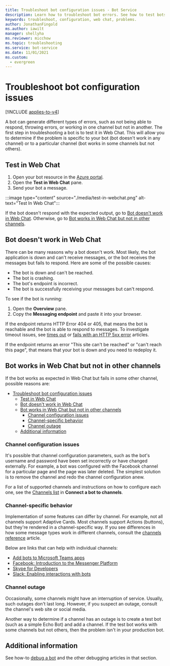 ```yaml
---
title: Troubleshoot bot configuration issues - Bot Service
description: Learn how to troubleshoot bot errors. See how to test bots in Web Chat, check responsiveness, investigate timeout issues, and resolve problems with channels.
keywords: troubleshoot, configuration, web chat, problems.
author: JonathanFingold
ms.author: iawilt
manager: shellyha
ms.reviewer: micchow
ms.topic: troubleshooting
ms.service: bot-service
ms.date: 11/01/2021
ms.custom:
  - evergreen
---
```


# Troubleshoot bot configuration issues

[!INCLUDE [applies-to-v4](includes/applies-to-v4-current.md)]

<!-- Attention writers!
     When you create a new FAQ, add the related link to the proper section in the bot-service-troubleshoot-index.md. -->

A bot can generate different types of errors, such as not being able to respond, throwing errors, or working in one channel but not in another. The first step in troubleshooting a bot is to test it in Web Chat. This will allow you to determine if the problem is specific to your bot (bot doesn't work in any channel) or to a particular channel (bot works in some channels but not others).

## Test in Web Chat

1. Open your bot resource in the [Azure portal](https://portal.azure.com/).
1. Open the **Test in Web Chat** pane.
1. Send your bot a message.

:::image type="content" source="./media/test-in-webchat.png" alt-text="Test In Web Chat":::

If the bot doesn't respond with the expected output, go to [Bot doesn't work in Web Chat](#bot-doesnt-work-in-web-chat). Otherwise, go to [Bot works in Web Chat but not in other channels](#bot-works-in-web-chat-but-not-in-other-channels).

## Bot doesn't work in Web Chat

There can be many reasons why a bot doesn't work. Most likely, the bot application is down and can't receive messages, or the bot receives the messages but fails to respond. Here are some of the possible causes:

- The bot is down and can't be reached.
- The bot is crashing.
- The bot's endpoint is incorrect.
- The bot is successfully receiving your messages but can't respond.

To see if the bot is running:

1. Open the **Overview** pane.
1. Copy the **Messaging endpoint** and paste it into your browser.

If the endpoint returns HTTP Error 404 or 405, that means the bot is reachable and the bot is able to respond to messages. To investigate timeout issues, see [times out](https://github.com/daveta/analytics/blob/master/troubleshooting_timeout.md) or [fails with an HTTP 5xx error](bot-service-troubleshoot-500-errors.md) articles.

If the endpoint returns an error "This site can't be reached" or "can't reach this page", that means that your bot is down and you need to redeploy it.

## Bot works in Web Chat but not in other channels

If the bot works as expected in Web Chat but fails in some other channel, possible reasons are:

- [Troubleshoot bot configuration issues](#troubleshoot-bot-configuration-issues)
  - [Test in Web Chat](#test-in-web-chat)
  - [Bot doesn't work in Web Chat](#bot-doesnt-work-in-web-chat)
  - [Bot works in Web Chat but not in other channels](#bot-works-in-web-chat-but-not-in-other-channels)
    - [Channel configuration issues](#channel-configuration-issues)
    - [Channel-specific behavior](#channel-specific-behavior)
    - [Channel outage](#channel-outage)
  - [Additional information](#additional-information)

### Channel configuration issues

It's possible that channel configuration parameters, such as the bot's username and password have been set incorrectly or have changed externally. For example, a bot was configured with the Facebook channel for a particular page and the page was later deleted. The simplest solution is to remove the channel and redo the channel configuration anew.

For a list of supported channels and instructions on how to configure each one, see the [Channels list](bot-service-manage-channels.md#channels-list) in **Connect a bot to channels**.

### Channel-specific behavior

Implementation of some features can differ by channel. For example, not all channels support Adaptive Cards. Most channels support Actions (buttons), but they're rendered in a channel-specific way. If you see differences in how some message types work in different channels, consult the [channels reference](bot-service-channels-reference.md) article.

Below are links that can help with individual channels:

- [Add bots to Microsoft Teams apps](/microsoftteams/platform/concepts/bots/bots-overview)
- [Facebook: Introduction to the Messenger Platform](https://developers.facebook.com/docs/messenger-platform/introduction)
- [Skype for Developers](https://dev.skype.com/bots)
- [Slack: Enabling interactions with bots](https://api.slack.com/bot-users)

### Channel outage

Occasionally, some channels might have an interruption of service. Usually, such outages don't last long. However, if you suspect an outage, consult the channel's web site or social media.

Another way to determine if a channel has an outage is to create a test bot (such as a simple Echo Bot) and add a channel. If the test bot works with some channels but not others, then the problem isn't in your production bot.

## Additional information

See how-to [debug a bot](bot-service-debug-bot.md) and the other debugging articles in that section.
